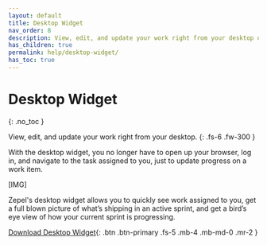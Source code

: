 ```yaml
---
layout: default
title: Desktop Widget
nav_order: 8
description: View, edit, and update your work right from your desktop using Zepel's Desktop Widget.
has_children: true
permalink: help/desktop-widget/
has_toc: true
---
```


# Desktop Widget
{: .no_toc }

View, edit, and update your work right from your desktop.
{: .fs-6 .fw-300 }

With the desktop widget, you no longer have to open up your browser, log in, and navigate to the task assigned to you, just to update progress on a work item. 

[IMG]

Zepel's desktop widget allows you to quickly see work assigned to you, get a full blown picture of what’s shipping in an active sprint, and get a bird’s eye view of how your current sprint is progressing.

[Download Desktop Widget](https://zepel.io/downloads/desktop-widget/){: .btn .btn-primary .fs-5 .mb-4 .mb-md-0 .mr-2 } 

